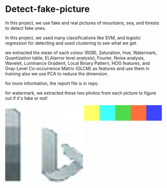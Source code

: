 # Detect-fake-picture
In this project, we use fake and real pictures of mountains, sea, and forests to detect fake ones.

In this project, we used many classifications like SVM, and logistic regression for detecting and used clustering to see what we get.

we extracted the mean of each colour (RGB), Saturation, Hue, Watermark, Quantization table, ELA(error level analysis), Fourier, Noise analysis, Wavelet, Luminance Gradient, Local Binary Pattern, HOG features, and Gray-Level Co-occurrence Matrix (GLCM) as features and use them in training also we use PCA to reduce the dimension.

for more information, the report file is in repo.

for watermark, we extracted these two photos from each picture to figure out if it's fake or not!


<img align="right" src="watermark1.jpeg" width="250" height="50">


<img align="left" src="watermark2.jpeg" width="250" height="250">


